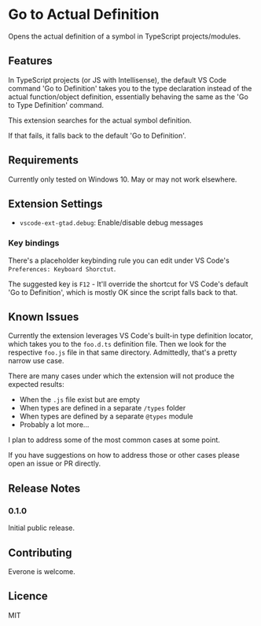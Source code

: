 # Go to Actual Definition

Opens the actual definition of a symbol in TypeScript projects/modules. 

## Features

In TypeScript projects (or JS with Intellisense), the default VS Code command 'Go to Definition' takes you to the type declaration instead of the actual function/object definition, essentially behaving the same as the 'Go to Type Definition' command.

This extension searches for the actual symbol definition.

If that fails, it falls back to the default 'Go to Definition'.

## Requirements

Currently only tested on Windows 10. May or may not work elsewhere.

## Extension Settings

* `vscode-ext-gtad.debug`: Enable/disable debug messages

### Key bindings

There's a placeholder keybinding rule you can edit under VS Code's `Preferences: Keyboard Shorctut`.

The suggested key is `F12` - It'll override the shortcut for VS Code's default 'Go to Definition', which is mostly OK since the script falls back to that.

## Known Issues

Currently the extension leverages VS Code's built-in type definition locator, which takes you to the `foo.d.ts` definition file. Then we look for the respective `foo.js` file in that same directory. Admittedly, that's a pretty narrow use case. 

There are many cases under which the extension will not produce the expected results:
* When the `.js` file exist but are empty
* When types are defined in a separate `/types` folder
* When types are defined by a separate `@types` module
* Probably a lot more...

I plan to address some of the most common cases at some point.

If you have suggestions on how to address those or other cases please open an issue or PR directly.

## Release Notes

### 0.1.0
Initial public release.

## Contributing

Everone is welcome.

## Licence

MIT